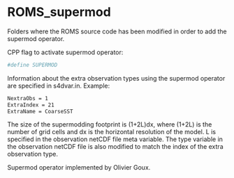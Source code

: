 # ROMS_supermod
Folders where the ROMS source code has been modified in order to add the supermod operator. 

CPP flag to activate supermod operator:
```sh
#define SUPERMOD
```

Information about the extra observation types using the supermod operator are specified in s4dvar.in. Example:
```sh
NextraObs = 1
ExtraIndex = 21
ExtraName = CoarseSST
```

The size of the supermodding footprint is (1+2L)dx, where (1+2L) is the number of grid cells and dx is the horizontal resolution of the model. L is specified in the observation netCDF file meta variable. The type variable in the observation netCDF file is also modified to match the index of the extra observation type. 

Supermod operator implemented by Olivier Goux. 

